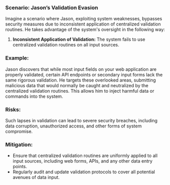 ### Scenario: Jason’s Validation Evasion 
Imagine a scenario where Jason, exploiting system weaknesses, bypasses security measures due to inconsistent application of centralized validation routines. He takes advantage of the system's oversight in the following way: 

1. **Inconsistent Application of Validation:** The system fails to use centralized validation routines on all input sources. 

### Example: 

Jason discovers that while most input fields on your web application are properly validated, certain API endpoints or secondary input forms lack the same rigorous validation. He targets these overlooked areas, submitting malicious data that would normally be caught and neutralized by the centralized validation routines. This allows him to inject harmful data or commands into the system. 

### Risks: 

Such lapses in validation can lead to severe security breaches, including data corruption, unauthorized access, and other forms of system compromise. 

### Mitigation: 

- Ensure that centralized validation routines are uniformly applied to all input sources, including web forms, APIs, and any other data entry points. 
- Regularly audit and update validation protocols to cover all potential avenues of data input. 